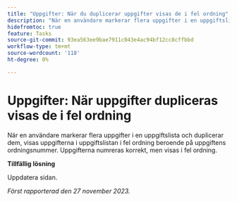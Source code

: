 ```yaml
---
title: "Uppgifter: När du duplicerar uppgifter visas de i fel ordning"
description: "När en användare markerar flera uppgifter i en uppgiftslista och duplicerar dem, visar uppgiftslistan sedan uppgifterna i fel ordning beroende på uppgiftsordningsnumret. Uppgifterna numreras korrekt, men visas i fel ordning. Det finns en lösning."
hidefromtoc: true
feature: Tasks
source-git-commit: 93ea563ee9bae7911c043e4ac94bf12cc8cffbbd
workflow-type: tm+mt
source-wordcount: '118'
ht-degree: 0%

---
```



# Uppgifter: När uppgifter dupliceras visas de i fel ordning

När en användare markerar flera uppgifter i en uppgiftslista och duplicerar dem, visas uppgifterna i uppgiftslistan i fel ordning beroende på uppgiftens ordningsnummer. Uppgifterna numreras korrekt, men visas i fel ordning.

**Tillfällig lösning**

Uppdatera sidan.

_Först rapporterad den 27 november 2023._
